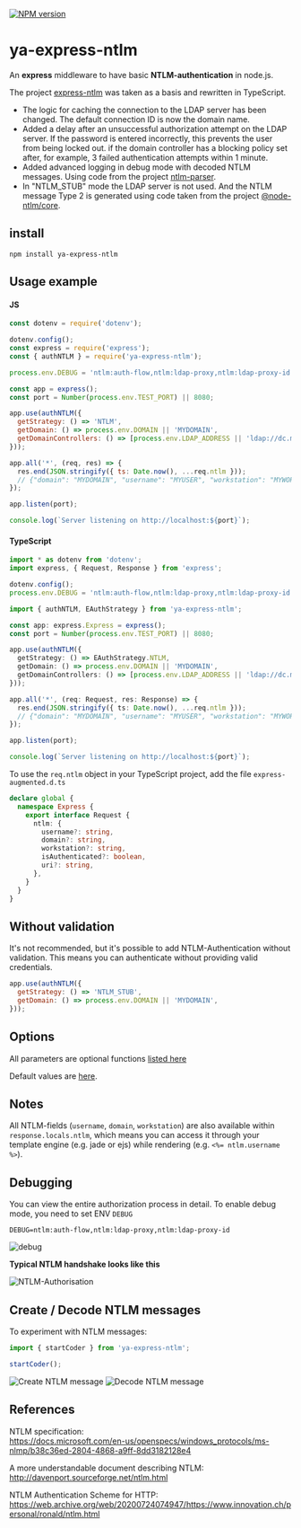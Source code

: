 [![NPM version](https://img.shields.io/npm/v/ya-express-ntlm.svg?style=flat)](https://www.npmjs.com/package/ya-express-ntlm)

# ya-express-ntlm

An **express** middleware to have basic **NTLM-authentication** in node.js.







The project [express-ntlm](https://www.npmjs.com/package/express-ntlm) was taken as a basis and rewritten in TypeScript.
- The logic for caching the connection to the LDAP server has been changed.
  The default connection ID is now the domain name.
- Added a delay after an unsuccessful authorization attempt on the LDAP server. 
  If the password is entered incorrectly, this prevents the user from being locked out.
  if the domain controller has a blocking policy set after, for example,
  3 failed authentication attempts within 1 minute.
- Added advanced logging in debug mode with decoded NTLM messages. Using code from the project
  [ntlm-parser](https://www.npmjs.com/package/ntlm-parser). 
- In "NTLM_STUB" mode the LDAP server is not used. And the NTLM message Type 2 
  is generated using code taken from the project [@node-ntlm/core](https://www.npmjs.com/package/@node-ntlm/core).


## install

```shell
npm install ya-express-ntlm
```



## Usage example



#### JS

```js
const dotenv = require('dotenv');

dotenv.config();
const express = require('express');
const { authNTLM } = require('ya-express-ntlm');

process.env.DEBUG = 'ntlm:auth-flow,ntlm:ldap-proxy,ntlm:ldap-proxy-id';

const app = express();
const port = Number(process.env.TEST_PORT) || 8080;

app.use(authNTLM({
  getStrategy: () => 'NTLM',
  getDomain: () => process.env.DOMAIN || 'MYDOMAIN',
  getDomainControllers: () => [process.env.LDAP_ADDRESS || 'ldap://dc.mydomain.myorg.com'],
}));

app.all('*', (req, res) => {
  res.end(JSON.stringify({ ts: Date.now(), ...req.ntlm }));
  // {"domain": "MYDOMAIN", "username": "MYUSER", "workstation": "MYWORKSTATION"}
});

app.listen(port);

console.log(`Server listening on http://localhost:${port}`);
```




#### TypeScript

```typescript
import * as dotenv from 'dotenv';
import express, { Request, Response } from 'express';

dotenv.config();
process.env.DEBUG = 'ntlm:auth-flow,ntlm:ldap-proxy,ntlm:ldap-proxy-id';

import { authNTLM, EAuthStrategy } from 'ya-express-ntlm';

const app: express.Express = express();
const port = Number(process.env.TEST_PORT) || 8080;

app.use(authNTLM({
  getStrategy: () => EAuthStrategy.NTLM,
  getDomain: () => process.env.DOMAIN || 'MYDOMAIN',
  getDomainControllers: () => [process.env.LDAP_ADDRESS || 'ldap://dc.mydomain.myorg.com'],
}));

app.all('*', (req: Request, res: Response) => {
  res.end(JSON.stringify({ ts: Date.now(), ...req.ntlm }));
  // {"domain": "MYDOMAIN", "username": "MYUSER", "workstation": "MYWORKSTATION"}
});

app.listen(port);

console.log(`Server listening on http://localhost:${port}`);
```

To use the `req.ntlm` object in your TypeScript project, add the file `express-augmented.d.ts`

```typescript
declare global {
  namespace Express {
    export interface Request {
      ntlm: {
        username?: string,
        domain?: string,
        workstation?: string,
        isAuthenticated?: boolean,
        uri?: string,
      },
    }
  }
}
```



## Without validation

It's not recommended, but it's possible to add NTLM-Authentication without 
validation. This means you can authenticate without providing valid credentials.

```js
app.use(authNTLM({
  getStrategy: () => 'NTLM_STUB',
  getDomain: () => process.env.DOMAIN || 'MYDOMAIN',
}));
```



## Options

All parameters are optional functions [listed here](https://github.com/Bazilio-san/ya-express-ntlm/blob/master/src/interfaces.ts#L40)     


Default values are [here](https://github.com/Bazilio-san/ya-express-ntlm/blob/master/src/prepare-options.ts#L7).




## Notes

All NTLM-fields (`username`, `domain`, `workstation`) are also available within
`response.locals.ntlm`, which means you can access it through your template
engine (e.g. jade or ejs) while rendering (e.g. `<%= ntlm.username %>`).




## Debugging

You can view the entire authorization process in detail.
To enable debug mode, you need to set ENV `DEBUG`

```shell
DEBUG=ntlm:auth-flow,ntlm:ldap-proxy,ntlm:ldap-proxy-id
```

<img src="debug.png" alt="debug" />



**Typical NTLM handshake looks like this**

<img src="img/NTLM-Authorisation.png" alt="NTLM-Authorisation" />


## Create / Decode NTLM messages

To experiment with NTLM messages:

```typescript
import { startCoder } from 'ya-express-ntlm';

startCoder();
```

<img src="img/create-ntlm-message.png" alt="Create NTLM message" />

<img src="img/decode-ntlm-message.png" alt="Decode NTLM message" />



## References

NTLM specification:  
https://docs.microsoft.com/en-us/openspecs/windows_protocols/ms-nlmp/b38c36ed-2804-4868-a9ff-8dd3182128e4

A more understandable document describing NTLM:  
http://davenport.sourceforge.net/ntlm.html

NTLM Authentication Scheme for HTTP:  
https://web.archive.org/web/20200724074947/https://www.innovation.ch/personal/ronald/ntlm.html

